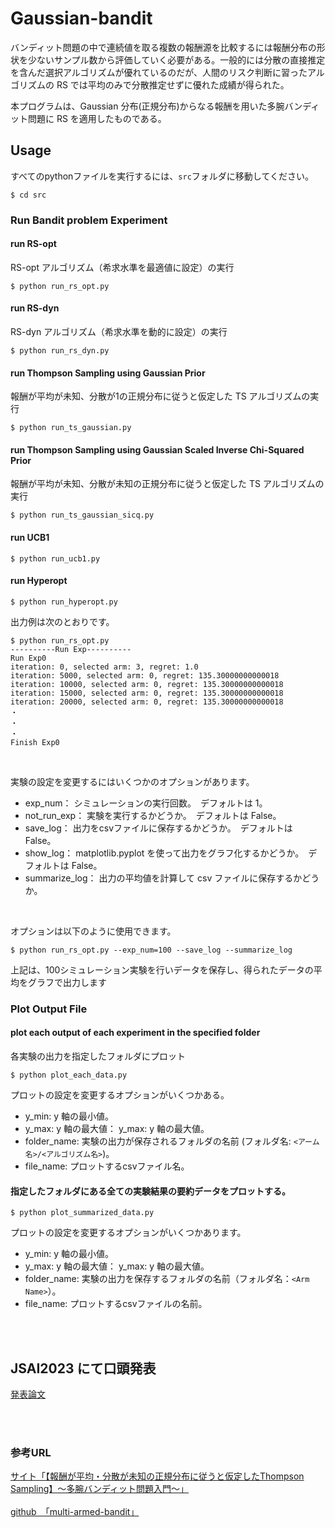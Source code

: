# Gaussian-bandit

バンディット問題の中で連続値を取る複数の報酬源を比較するには報酬分布の形状を少ないサンプル数から評価していく必要がある。一般的には分散の直接推定を含んだ選択アルゴリズムが優れているのだが、人間のリスク判断に習ったアルゴリズムの RS では平均のみで分散推定せずに優れた成績が得られた。

本プログラムは、Gaussian 分布(正規分布)からなる報酬を用いた多腕バンディット問題に RS を適用したものである。　
<br>

## Usage

すべてのpythonファイルを実行するには、`src`フォルダに移動してください。

```
$ cd src
```

### Run Bandit problem Experiment


#### run RS-opt

RS-opt アルゴリズム（希求水準を最適値に設定）の実行

```
$ python run_rs_opt.py
```

#### run RS-dyn

RS-dyn アルゴリズム（希求水準を動的に設定）の実行

```
$ python run_rs_dyn.py
```

#### run Thompson Sampling using Gaussian Prior

報酬が平均が未知、分散が1の正規分布に従うと仮定した TS アルゴリズムの実行

```
$ python run_ts_gaussian.py
```

#### run Thompson Sampling using Gaussian Scaled Inverse Chi-Squared Prior

報酬が平均が未知、分散が未知の正規分布に従うと仮定した TS アルゴリズムの実行

```
$ python run_ts_gaussian_sicq.py
```

#### run UCB1

```
$ python run_ucb1.py
```

#### run Hyperopt

```
$ python run_hyperopt.py
```

出力例は次のとおりです。

```
$ python run_rs_opt.py
----------Run Exp----------
Run Exp0
iteration: 0, selected arm: 3, regret: 1.0
iteration: 5000, selected arm: 0, regret: 135.30000000000018
iteration: 10000, selected arm: 0, regret: 135.30000000000018
iteration: 15000, selected arm: 0, regret: 135.30000000000018
iteration: 20000, selected arm: 0, regret: 135.30000000000018
・
・
・
Finish Exp0
```
<br>

実験の設定を変更するにはいくつかのオプションがあります。

* exp_num： シミュレーションの実行回数。　デフォルトは 1。
* not_run_exp： 実験を実行するかどうか。　デフォルトは False。
* save_log： 出力をcsvファイルに保存するかどうか。　デフォルトは False。
* show_log： matplotlib.pyplot を使って出力をグラフ化するかどうか。　デフォルトは False。
* summarize_log： 出力の平均値を計算して csv ファイルに保存するかどうか。
  
<br>

オプションは以下のように使用できます。

```
$ python run_rs_opt.py --exp_num=100 --save_log --summarize_log
```
上記は、100シミュレーション実験を行いデータを保存し、得られたデータの平均をグラフで出力します

### Plot Output File
#### plot each output of each experiment in the specified folder

各実験の出力を指定したフォルダにプロット

```
$ python plot_each_data.py
```

プロットの設定を変更するオプションがいくつかある。

* y_min: y 軸の最小値。
* y_max: y 軸の最大値： y_max: y 軸の最大値。
* folder_name: 実験の出力が保存されるフォルダの名前 (フォルダ名: `<アーム名>/<アルゴリズム名>`)。
* file_name: プロットするcsvファイル名。

#### 指定したフォルダにある全ての実験結果の要約データをプロットする。

```
$ python plot_summarized_data.py
```

プロットの設定を変更するオプションがいくつかあります。

* y_min: y 軸の最小値。
* y_max: y 軸の最大値： y_max: y 軸の最大値。
* folder_name: 実験の出力を保存するフォルダの名前（フォルダ名：`<Arm Name>`）。
* file_name: プロットするcsvファイルの名前。


<br><br>
## JSAI2023 にて口頭発表

[発表論文](https://drive.google.com/file/d/1v3ExVtRfidsZ-ITpQux5O9aSbvl38vgF/view?usp=drive_link)


<br><br>

### 参考URL

[サイト「【報酬が平均・分散が未知の正規分布に従うと仮定したThompson Sampling】〜多腕バンディット問題入門〜」](https://cafeunder.github.io/rosenblock-chainers-blog/2018/03/06/introduction-bandit.html)<br><br>
[github　「multi-armed-bandit」](https://github.com/bakanaouji/multi-armed-bandit)<br>
